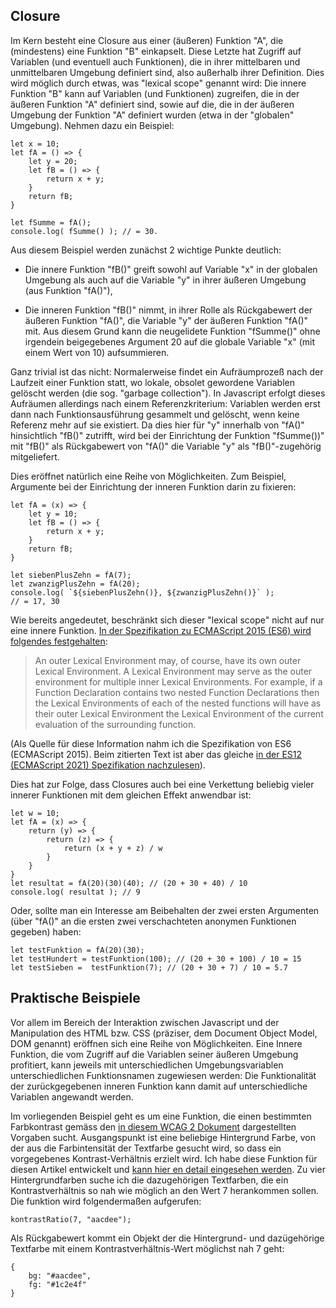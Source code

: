 Closure
-------

Im Kern besteht eine Closure aus einer (äußeren) Funktion "A", die (mindestens) eine Funktion "B" einkapselt. Diese Letzte hat Zugriff auf Variablen (und eventuell auch Funktionen), die in ihrer mittelbaren und unmittelbaren Umgebung definiert sind, also außerhalb ihrer Definition. Dies wird möglich durch etwas, was "lexical scope" genannt wird: Die innere Funktion "B" kann auf Variablen (und Funktionen) zugreifen, die in der äußeren Funktion "A" definiert sind, sowie auf die, die in der äußeren Umgebung der Funktion "A" definiert wurden (etwa in der "globalen" Umgebung). Nehmen dazu ein Beispiel:

```
let x = 10;
let fA = () => {
    let y = 20;
    let fB = () => {
        return x + y;
    }
    return fB;
}

let fSumme = fA();
console.log( fSumme() ); // = 30.
```

Aus diesem Beispiel werden zunächst 2 wichtige Punkte deutlich:

- Die innere Funktion "fB()" greift sowohl auf Variable "x" in der globalen Umgebung als auch auf die Variable "y" in ihrer äußeren Umgebung (aus Funktion "fA()"),

- Die inneren Funktion "fB()" nimmt, in ihrer Rolle als Rückgabewert der äußeren Funktion "fA()", die Variable "y" der äußeren Funktion "fA()" mit. Aus diesem Grund kann die neugelidete Funktion "fSumme()" ohne irgendein beigegebenes Argument 20 auf die globale Variable "x" (mit einem Wert von 10) aufsummieren.

Ganz trivial ist das nicht: Normalerweise findet ein Aufräumprozeß nach der Laufzeit einer Funktion statt, wo lokale, obsolet gewordene Variablen gelöscht werden (die sog. "garbage collection"). In Javascript erfolgt dieses Aufräumen allerdings nach einem Referenzkriterium: Variablen werden erst dann nach Funktionsausführung gesammelt und gelöscht, wenn keine Referenz mehr auf sie existiert. Da dies hier für "y" innerhalb von "fA()" hinsichtlich "fB()" zutrifft, wird bei der Einrichtung der Funktion "fSumme())" mit "fB()" als Rückgabewert von "fA()" die Variable "y" als "fB()"-zugehörig mitgeliefert.

Dies eröffnet natürlich eine Reihe von Möglichkeiten. Zum Beispiel, Argumente bei der Einrichtung der inneren Funktion darin zu fixieren:

```
let fA = (x) => {
	let y = 10;
    let fB = () => {
        return x + y;
    }
    return fB;
}

let siebenPlusZehn = fA(7);
let zwanzigPlusZehn = fA(20);
console.log( `${siebenPlusZehn()}, ${zwanzigPlusZehn()}` );
// = 17, 30
```

Wie bereits angedeutet, beschränkt sich dieser "lexical scope" nicht auf nur eine innere Funktion. [In der Spezifikation zu ECMAScript 2015 (ES6) wird folgendes festgehalten](https://262.ecma-international.org/6.0/#sec-lexical-environments):

> An outer Lexical Environment may, of course, have its own outer Lexical Environment. A Lexical Environment may serve as the outer environment for multiple inner Lexical Environments. For example, if a Function Declaration contains two nested Function Declarations then the Lexical Environments of each of the nested functions will have as their outer Lexical Environment the Lexical Environment of the current evaluation of the surrounding function.

(Als Quelle für diese Information nahm ich die Spezifikation von ES6 (ECMAScript 2015). Beim zitierten Text ist aber das gleiche [in der ES12 (ECMAScript 2021) Spezifikation nachzulesen](https://262.ecma-international.org/12.0/#sec-executable-code-and-execution-contexts)).

Dies hat zur Folge, dass Closures auch bei eine Verkettung beliebig vieler innerer Funktionen mit dem gleichen Effekt anwendbar ist:

```
let w = 10;
let fA = (x) => {
	return (y) => {
		return (z) => {
			return (x + y + z) / w
		}
	}
}
let resultat = fA(20)(30)(40); // (20 + 30 + 40) / 10
console.log( resultat ); // 9
```

Oder, sollte man ein Interesse am Beibehalten der zwei ersten Argumenten (über "fA()" an die ersten zwei verschachteten anonymen Funktionen gegeben) haben:

```
let testFunktion = fA(20)(30);
let testHundert = testFunktion(100); // (20 + 30 + 100) / 10 = 15
let testSieben =  testFunktion(7); // (20 + 30 + 7) / 10 = 5.7
```

Praktische Beispiele
--------------------

Vor allem im Bereich der Interaktion zwischen Javascript und der Manipulation des HTML bzw. CSS  (präziser, dem Document Object Model, DOM genannt) eröffnen sich eine Reihe von Möglichkeiten. Eine Innere Funktion, die vom Zugriff auf die Variablen seiner äußeren Umgebung profitiert, kann jeweils mit unterschiedlichen  Umgebungsvariablen unterschiedlichen Funktionsnamen zugewiesen werden: Die Funktionalität der zurückgegebenen inneren Funktion kann damit auf unterschiedliche Variablen angewandt werden.

Im vorliegenden Beispiel geht es um eine Funktion, die einen bestimmten Farbkontrast gemäss den [in diesem WCAG 2 Dokument](https://www.w3.org/TR/WCAG20-TECHS/G18.html) dargestellten Vorgaben sucht. Ausgangspunkt ist eine beliebige Hintergrund Farbe, von der aus die Farbintensität der Textfarbe gesucht wird, so dass ein vorgegebenes Kontrast-Verhältnis erzielt wird. Ich habe diese Funktion für diesen Artikel entwickelt und [kann hier en detail eingesehen werden](https://github.com/a26z/closure). Zu vier Hintergrundfarben suche ich die dazugehörigen Textfarben, die ein Kontrastverhältnis so nah wie möglich an den Wert 7 herankommen sollen. Die funktion wird folgendermaßen aufgerufen:

```
kontrastRatio(7, "aacdee");
```

Als Rückgabewert kommt ein Objekt der die Hintergrund- und dazügehörige Textfarbe mit einem Kontrastverhältnis-Wert möglichst nah 7 geht:

```
{
    bg: "#aacdee",
    fg: "#1c2e4f"
}
```
